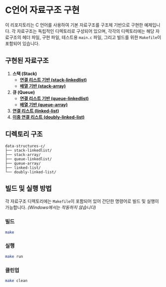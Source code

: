 C언어 자료구조 구현
==========

이 리포지토리는 C 언어를 사용하여 기본 자료구조를 구조체 기반으로 구현한 예제입니다. 각 자료구조는 독립적인 디렉토리로 구성되어 있으며, 각각의 디렉토리에는 해당 자료구조의 헤더 파일, 구현 파일, 테스트용 `main.c` 파일, 그리고 빌드를 위한 `Makefile`이 포함되어 있습니다.

## 구현된 자료구조
1. **스택 (Stack)**
   - [**연결 리스트 기반 (stack-linkedlist)**](stack-linkedlist/)
   - [**배열 기반 (stack-array)**](stack-array/)
2. **큐 (Queue)**
   - [**연결 리스트 기반 (queue-linkedlist)**](queue-linkedlist/)
   - [**배열 기반 (queue-array)**](queue-array/)
3. [**연결 리스트 (linked-list)**](linked-list/)
4. [**이중 연결 리스트 (doubly-linked-list)**](doubly-linked-list/)

## 디렉토리 구조
```
data-structures-c/
├── stack-linkedlist/
├── stack-array/
├── queue-linkedlist/
├── queue-array/
├── linked-list/
└── doubly-linked-list/
```

## 빌드 및 실행 방법
각 자료구조 디렉토리에는 `Makefile`이 포함되어 있어 간단한 명령어로 빌드 및 실행이 가능합니다. _(Windows에서는 작동하지 않습니다)_

### 빌드
```bash
make
```

### 실행
```bash
make run
```

### 클린업
```bash
make clean
```
